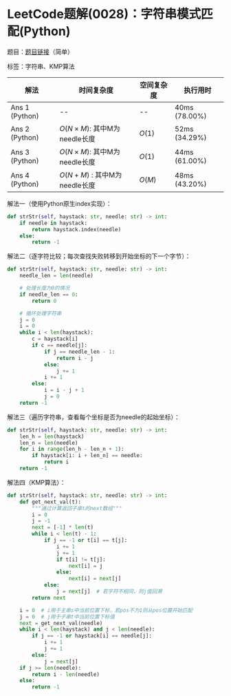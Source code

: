 # LeetCode题解(0028)：字符串模式匹配(Python)

题目：[题目链接](https://leetcode-cn.com/problems/implement-strstr/)（简单）

标签：字符串、KMP算法

| 解法           | 时间复杂度                   | 空间复杂度 | 执行用时      |
| -------------- | ---------------------------- | ---------- | ------------- |
| Ans 1 (Python) | --                           | --         | 40ms (78.00%) |
| Ans 2 (Python) | $O(N×M)$: 其中M为needle长度  | $O(1)$     | 52ms (34.29%) |
| Ans 3 (Python) | $O(N×M)$: 其中M为needle长度  | $O(1)$     | 44ms (61.00%) |
| Ans 4 (Python) | $O(N+M)$ : 其中M为needle长度 | $O(M)$     | 48ms (43.20%) |

解法一（使用Python原生index实现）：

```python
def strStr(self, haystack: str, needle: str) -> int:
    if needle in haystack:
        return haystack.index(needle)
    else:
        return -1
```

解法二（逐字符比较；每次查找失败转移到开始坐标的下一个字节）：

```python
def strStr(self, haystack: str, needle: str) -> int:
    needle_len = len(needle)

    # 处理长度为0的情况
    if needle_len == 0:
        return 0

    # 循环处理字符串
    j = 0
    i = 0
    while i < len(haystack):
        c = haystack[i]
        if c == needle[j]:
            if j == needle_len - 1:
                return i - j
            else:
                j += 1
            i += 1
        else:
            i = i - j + 1
            j = 0
    return -1
```

解法三（遍历字符串，查看每个坐标是否为needle的起始坐标）：

```python
def strStr(self, haystack: str, needle: str) -> int:
    len_h = len(haystack)
    len_n = len(needle)
    for i in range(len_h - len_n + 1):
        if haystack[i: i + len_n] == needle:
            return i
    return -1
```

解法四（KMP算法）：

```python
def strStr(self, haystack: str, needle: str) -> int:
    def get_next_val(t):
        """通过计算返回子串t的next数组"""
        i = 0
        j = -1
        next = [-1] * len(t)
        while i < len(t) - 1:
            if j == -1 or t[i] == t[j]:
                i += 1
                j += 1
                if t[i] != t[j]:
                    next[i] = j
                else:
                    next[i] = next[j]
            else:
                j = next[j]  # 若字符不相同，则j值回溯
        return next

    i = 0  # i用于主串s中当前位置下标，若pos不为1则从pos位置开始匹配
    j = 0  # j用于子串t中当前位置下标值
    next = get_next_val(needle)
    while i < len(haystack) and j < len(needle):
        if j == -1 or haystack[i] == needle[j]:
            i += 1
            j += 1
        else:
            j = next[j]
    if j >= len(needle):
        return i - len(needle)
    else:
        return -1
```